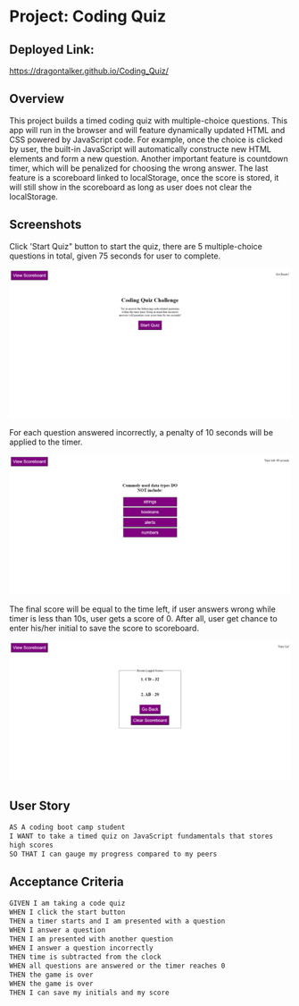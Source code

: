 # Project: Coding Quiz
## Deployed Link: 
https://dragontalker.github.io/Coding_Quiz/

## Overview

This project builds a timed coding quiz with multiple-choice questions. This app will run in the browser and will feature dynamically updated HTML and CSS powered by JavaScript code.  For example, once the choice is clicked by user, the built-in JavaScript will automatically constructe new HTML elements and form a new question. Another important feature is countdown timer, which will be penalized for choosing the wrong answer. The last feature is a scoreboard linked to localStorage, once the score is stored, it will still show in the scoreboard as long as user does not clear the localStorage.

## Screenshots

Click 'Start Quiz" button to start the quiz, there are 5 multiple-choice questions in total, given 75 seconds for user to complete.

![coding quiz screenshot](./Assets/Images/output_1.png)

For each question answered incorrectly, a penalty of 10 seconds will be applied to the timer.

![coding quiz screenshot](./Assets/Images/output_2.png)

The final score will be equal to the time left, if user answers wrong while timer is less than 10s, user gets a score of 0. After all, user get chance to enter his/her initial to save the score to scoreboard.

![coding quiz screenshot](./Assets/Images/output_3.png)

## User Story

```
AS A coding boot camp student
I WANT to take a timed quiz on JavaScript fundamentals that stores high scores
SO THAT I can gauge my progress compared to my peers
```

## Acceptance Criteria

```
GIVEN I am taking a code quiz
WHEN I click the start button
THEN a timer starts and I am presented with a question
WHEN I answer a question
THEN I am presented with another question
WHEN I answer a question incorrectly
THEN time is subtracted from the clock
WHEN all questions are answered or the timer reaches 0
THEN the game is over
WHEN the game is over
THEN I can save my initials and my score
```

